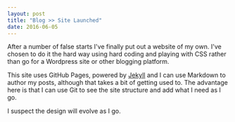 ```yaml
---
layout: post
title: "Blog >> Site Launched"
date: 2016-06-05
---
```


After a number of false starts I've finally put out a website of my own. I've chosen to do it the hard way using hard coding and playing with CSS rather than go for a Wordpress site or other blogging platform.

This site uses GitHub Pages, powered by [Jekyll](http://jekyllrb.com) and I can use Markdown to author my posts, although that takes a bit of getting used to. The advantage here is that I can use Git to see the site structure and add what I need as I go. 

I suspect the design will evolve as I go.
